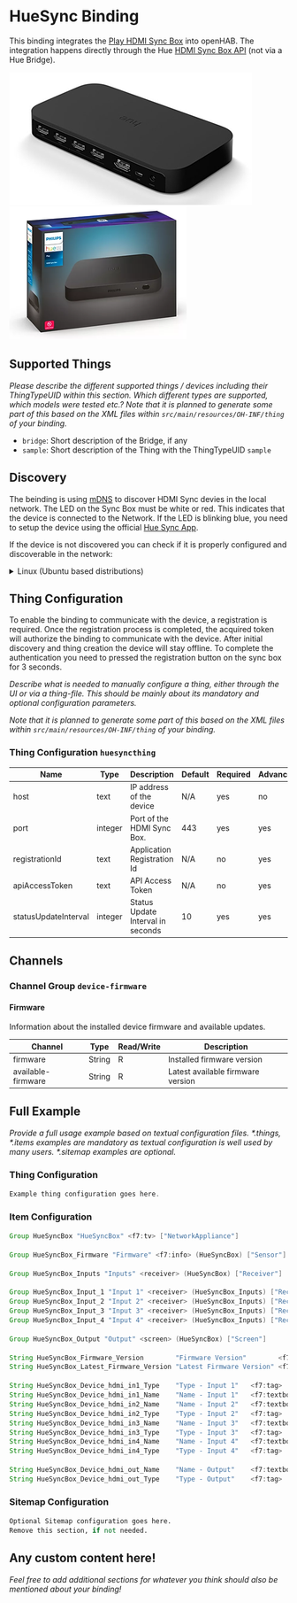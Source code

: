 # HueSync Binding

This binding integrates the [Play HDMI Sync Box](https://www.philips-hue.com/en-us/p/hue-play-hdmi-sync-box-/046677555221) into openHAB.
The integration happens directly through the Hue [HDMI Sync Box API](https://developers.meethue.com/develop/hue-entertainment/hue-hdmi-sync-box-api/) (not via a Hue Bridge).

![Play HDMI Sync Box](doc/bridge1.png) 
![Play HDMI Sync Box](doc/bridge2.png)

## Supported Things

_Please describe the different supported things / devices including their ThingTypeUID within this section._
_Which different types are supported, which models were tested etc.?_
_Note that it is planned to generate some part of this based on the XML files within ```src/main/resources/OH-INF/thing``` of your binding._

- `bridge`: Short description of the Bridge, if any
- `sample`: Short description of the Thing with the ThingTypeUID `sample`

## Discovery

The beinding is using [mDNS](https://en.wikipedia.org/wiki/Multicast_DNS) to discover HDMI Sync devies in the local network.
The LED on the Sync Box must be white or red.
This indicates that the device is connected to the Network.
If the LED is blinking blue, you need to setup the device using the official [Hue Sync App](https://www.philips-hue.com/en-in/explore-hue/propositions/entertainment/hue-sync).

If the device is not discovered you can check if it is properly configured and discoverable in the network:

<details>
  <summary>Linux (Ubuntu based distributions)</summary>

```bash
$ avahi-browse --resolve _huesync._tcp 
+ wlp0s20f3 IPv4 HueSyncBox-XXXXXXXXXXX                       _huesync._tcp        local
= wlp0s20f3 IPv4 HueSyncBox-XXXXXXXXXXX                       _huesync._tcp        local
   hostname = [XXXXXXXXXXX.local]
   address = [192.168.0.12]
   port = [443]
   txt = ["name=Sync Box" "devicetype=HSB1" "uniqueid=XXXXXXXXXXX" "path=/api"]
```

</details>

## Thing Configuration

To enable the binding to communicate with the device, a registration is required. 
Once the registration process is completed, the acquired token will authorize the binding to communicate with the device. 
After initial discovery and thing creation the device will stay offline.
To complete the authentication you need to pressed the registration button on the sync box for 3 seconds.

_Describe what is needed to manually configure a thing, either through the UI or via a thing-file._
_This should be mainly about its mandatory and optional configuration parameters._

_Note that it is planned to generate some part of this based on the XML files within ```src/main/resources/OH-INF/thing``` of your binding._

### Thing Configuration `huesyncthing`

| Name                 | Type    | Description                       | Default | Required | Advanced |
| -------------------- | ------- | --------------------------------- | ------- | -------- | -------- |
| host                 | text    | IP address of the device          | N/A     | yes      | no       |
| port                 | integer | Port of the HDMI Sync Box.        | 443     | yes      | yes      |
| registrationId       | text    | Application Registration Id       | N/A     | no       | yes      |
| apiAccessToken       | text    | API Access Token                  | N/A     | no       | yes      |
| statusUpdateInterval | integer | Status Update Interval in seconds | 10      | yes      | yes      |

## Channels

### Channel Group `device-firmware`

#### Firmware

Information about the installed device firmware and available updates.

| Channel            | Type   | Read/Write | Description                       |
| ------------------ | ------ | ---------- | --------------------------------- |
| firmware           | String | R          | Installed firmware version        |
| available-firmware | String | R          | Latest available firmware version |

## Full Example

_Provide a full usage example based on textual configuration files._
_*.things, *.items examples are mandatory as textual configuration is well used by many users._
_*.sitemap examples are optional._

### Thing Configuration

```java
Example thing configuration goes here.
```

### Item Configuration

```java
Group HueSyncBox "HueSyncBox" <f7:tv> ["NetworkAppliance"]

Group HueSyncBox_Firmware "Firmware" <f7:info> (HueSyncBox) ["Sensor"]

Group HueSyncBox_Inputs "Inputs" <receiver> (HueSyncBox) ["Receiver"]

Group HueSyncBox_Input_1 "Input 1" <receiver> (HueSyncBox_Inputs) ["Receiver"]
Group HueSyncBox_Input_2 "Input 2" <receiver> (HueSyncBox_Inputs) ["Receiver"]
Group HueSyncBox_Input_3 "Input 3" <receiver> (HueSyncBox_Inputs) ["Receiver"]
Group HueSyncBox_Input_4 "Input 4" <receiver> (HueSyncBox_Inputs) ["Receiver"]

Group HueSyncBox_Output "Output" <screen> (HueSyncBox) ["Screen"]

String HueSyncBox_Firmware_Version        "Firmware Version"        <f7:info> (HueSyncBox_Firmware) ["Property"]  { channel="huesync:huesyncthing:HueSyncBox:device-firmware#firmware" }           
String HueSyncBox_Latest_Firmware_Version "Latest Firmware Version" <f7:info> (HueSyncBox_Firmware) ["Property"]  { channel="huesync:huesyncthing:HueSyncBox:device-firmware#available-firmware" } 

String HueSyncBox_Device_hdmi_in1_Type    "Type - Input 1"   <f7:tag>     (HueSyncBox_Input_1) ["Property"]  { channel="huesync:huesyncthing:HueSyncBox:device-hdmi-in-1#type" }              
String HueSyncBox_Device_hdmi_in1_Name    "Name - Input 1"   <f7:textbox> (HueSyncBox_Input_1) ["Property"]  { channel="huesync:huesyncthing:HueSyncBox:device-hdmi-in-1#name" }              
String HueSyncBox_Device_hdmi_in2_Name    "Name - Input 2"   <f7:textbox> (HueSyncBox_Input_2) ["Property"]  { channel="huesync:huesyncthing:HueSyncBox:device-hdmi-in-2#name" }              
String HueSyncBox_Device_hdmi_in2_Type    "Type - Input 2"   <f7:tag>     (HueSyncBox_Input_2) ["Property"]  { channel="huesync:huesyncthing:HueSyncBox:device-hdmi-in-2#type" }              
String HueSyncBox_Device_hdmi_in3_Name    "Name - Input 3"   <f7:textbox> (HueSyncBox_Input_3) ["Property"]  { channel="huesync:huesyncthing:HueSyncBox:device-hdmi-in-3#name" }              
String HueSyncBox_Device_hdmi_in3_Type    "Type - Input 3"   <f7:tag>     (HueSyncBox_Input_3) ["Property"]  { channel="huesync:huesyncthing:HueSyncBox:device-hdmi-in-3#type" }              
String HueSyncBox_Device_hdmi_in4_Name    "Name - Input 4"   <f7:textbox> (HueSyncBox_Input_4) ["Property"]  { channel="huesync:huesyncthing:HueSyncBox:device-hdmi-in-4#name" }              
String HueSyncBox_Device_hdmi_in4_Type    "Type - Input 4"   <f7:tag>     (HueSyncBox_Input_4) ["Property"]  { channel="huesync:huesyncthing:HueSyncBox:device-hdmi-in-4#type" }             

String HueSyncBox_Device_hdmi_out_Name    "Name - Output"    <f7:textbox> (HueSyncBox_Output)  ["Property"]  { channel="huesync:huesyncthing:HueSyncBox:device-hdmi-out#name" }               
String HueSyncBox_Device_hdmi_out_Type    "Type - Output"    <f7:tag>     (HueSyncBox_Output)  ["Property"]  { channel="huesync:huesyncthing:HueSyncBox:device-hdmi-out#type" }               
```

### Sitemap Configuration

```perl
Optional Sitemap configuration goes here.
Remove this section, if not needed.
```

## Any custom content here!

_Feel free to add additional sections for whatever you think should also be mentioned about your binding!_
